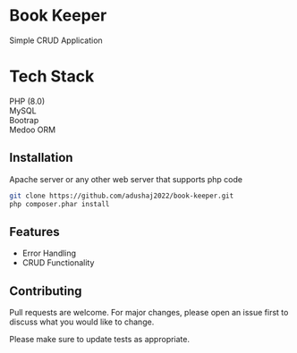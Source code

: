 # Book Keeper

Simple CRUD Application

# Tech Stack

PHP (8.0) <br>
MySQL <br>
Bootrap <br>
Medoo ORM <br>

## Installation

Apache server or any other web server that supports php code

```bash
git clone https://github.com/adushaj2022/book-keeper.git
php composer.phar install
```

## Features
<ul>
  <li>Error Handling</li>
  <li>CRUD Functionality</li>
</ul>

## Contributing
Pull requests are welcome. For major changes, please open an issue first to discuss what you would like to change.

Please make sure to update tests as appropriate.
